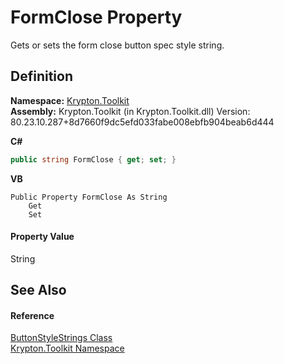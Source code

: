 # FormClose Property


Gets or sets the form close button spec style string.



## Definition
**Namespace:** <a href="79d2eac2-21f4-54ff-7552-b20c33c30600.md">Krypton.Toolkit</a>  
**Assembly:** Krypton.Toolkit (in Krypton.Toolkit.dll) Version: 80.23.10.287+8d7660f9dc5efd033fabe008ebfb904beab6d444

**C#**
``` C#
public string FormClose { get; set; }
```
**VB**
``` VB
Public Property FormClose As String
	Get
	Set
```



#### Property Value
String

## See Also


#### Reference
<a href="1a0be75c-6aa5-b592-22f8-c2bed956cc3c.md">ButtonStyleStrings Class</a>  
<a href="79d2eac2-21f4-54ff-7552-b20c33c30600.md">Krypton.Toolkit Namespace</a>  

